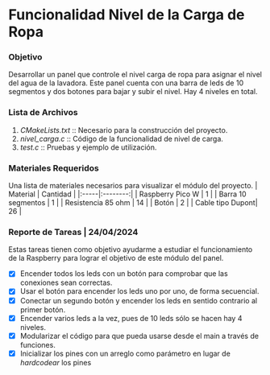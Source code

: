 # Funcionalidad Nivel de la Carga de Ropa
### Objetivo 
Desarrollar un panel que controle el nivel carga  de ropa para asignar el nivel del agua de la lavadora.
Este panel cuenta con una barra de leds de 10 segmentos y dos botones para bajar y subir el nivel.
Hay 4 niveles en total. 

### Lista de Archivos
1. *CMakeLists.txt* :: Necesario para la construcción del proyecto.
2. *nivel_carga.c* :: Código de la funcionalidad de nivel de carga.
3. *test.c* :: Pruebas y ejemplo de utilización.

### Materiales Requeridos
Una lista de materiales necesarios para visualizar el módulo del proyecto.
| Material |  Cantidad  |
|:-----|:--------:|
| Raspberry Pico W | 1 | 
| Barra 10 segmentos |  1  |
| Resistencia 85 ohm | 14 | 
| Botón | 2 |
| Cable tipo Dupont| 26 |


### Reporte de Tareas | 24/04/2024
Estas tareas tienen como objetivo ayudarme a estudiar el funcionamiento de la Raspberry para lograr el objetivo de este módulo del panel.
- [x] Encender todos los leds con un botón para comprobar que las conexiones sean correctas. 
- [x] Usar el botón para encender los leds uno por uno, de forma secuencial.
- [x] Conectar un segundo botón y encender los leds en sentido contrario al primer botón.
- [x] Encender varios leds a la vez, pues de 10 leds sólo se hacen hay 4 niveles.
- [x] Modularizar el código para que pueda usarse desde el main a través de funciones.
- [x] Inicializar los pines con un arreglo como parámetro en lugar de *hardcodear* los pines